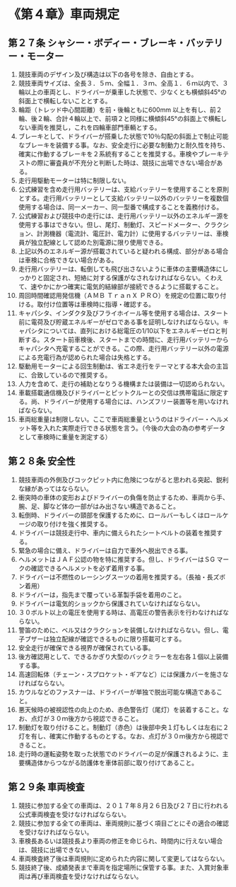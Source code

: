 # 《第４章》車両規定
## 第２７条 シャシー・ボディー・ブレーキ・バッテリー・モーター
1. 競技車両のデザイン及び構造は以下の各号を除き、自由とする。
1. 競技車両サイズは、全長３．５ｍ、全幅１．３ｍ、全高１．６ｍ以内で、３輪以上の車両とし、ドライバーが乗車した状態で、少なくとも横傾斜45°の斜面上で横転しないこととする。
1. 輪距（トレッド中心間距離）を前・後輪ともに600mm 以上を有し、前２輪、後２輪、合計４輪以上で、前項２と同様に横傾斜45°の斜面上で横転しない車両を推奨し，これを四輪車部門車輌とする。
1. ブレーキとして、ドライバーが搭乗した状態で10％勾配の斜面上で制止可能なブレーキを装備する事。なお、安全走行に必要な制動力と耐久性を持ち、確実に作動するブレーキを２系統有することを推奨する。車検やブレーキテストの際に審査員が不充分と判断した時は、競技に出場できない場合がある。
1. 走行用駆動モーターは特に制限しない。
1. 公式練習を含め走行用バッテリーは、支給バッテリーを使用することを原則とする。走行用バッテリーとして支給バッテリー以外のバッテリーを複数個使用する場合は、同一メーカー、同一型番で構成することを義務付ける。
1. 公式練習および競技中の走行には、走行用バッテリー以外のエネルギー源を使用する事はできない。但し、尾灯、制動灯、スピードメーター、クラクション、計測機器（電流計、電圧計、電力計）に使用するバッテリーは、車検員が独立配線として認めた別電源に限り使用できる。
1. 上記以外のエネルギー源が搭載されていると疑われる構成、部分がある場合は車検に合格できない場合がある。
1. 走行用バッテリーは、転倒しても飛び出さないように車体の主要構造体にしっかりと固定され、短絡に対する保護がなされなければならない。くわえて、速やかにかつ確実に電気的結線部が接続できるように搭載すること。
1. 周回時間確認用発信機（ＡＭＢ ＴｒａｎＸ ＰＲＯ）を規定の位置に取り付ける。取付け位置等は車検時に指導・確認する。
1. キャパシタ、インダクタ及びフライホイール等を使用する場合は、スタート前に電荷及び貯蔵エネルギーがゼロである事を証明しなければならない。キャパシタについては、直列における総電圧の1/10以下をエネルギーゼロと判断する。スタート前車検後、スタートまでの時間に、走行用バッテリーからキャパシタへ充電することができる。この際、走行用バッテリー以外の電源による充電行為が認められた場合は失格とする。
1. 駆動用モーターによる回生制動は、省エネ走行をテーマとする本大会の主旨に、合致しているので推奨する。
1. 人力を含めて、走行の補助となりうる機構または装備は一切認められない。
1. 車載搭載通信機及びドライバーとピットクルーとの交信は携帯電話に限定する。尚、ドライバーが使用する場合には、ハンズフリー装置等を用いなければならない。
1. 車両総重量は制限しない。ここで車両総重量というのはドライバー・ヘルメット等を入れた実際走行できる状態を言う。（今後の大会の為の参考データとして車検時に重量を測定する）
## 第２８条 安全性
1. 競技車両の外側及びコックピット内に危険につながると思われる突起、鋭利な縁があってはならない。
1. 衝突時の車体の変形およびドライバーの負傷を防止するため、車両から手、腕、足、脚など体の一部がはみ出さない構造であること。
1. 転倒時、ドライバーの頸部を保護するために、ロールバーもしくはロールケージの取り付けを強く推奨する。
1. ドライバーは競技走行中、車内に備えられたシートベルトの装着を推奨する。
1. 緊急の場合に備え、ドライバーは自力で車外へ脱出できる事。
1. ヘルメットはＪＡＦ公認の物を特に推奨する。但し、ドライバーはＳG マークの確認できるヘルメットを必ず着用する事。
1. ドライバーは不燃性のレーシングスーツの着用を推奨する。（長袖・長ズボン着用）
1. ドライバーは，指先まで覆っている革製手袋を着用のこと。
1. ドライバーは電気的ショックから保護されていなければならない。
1. ３０ボルト以上の電圧を使用する時は、高電圧の警告表示を行わなければならない。
1. 警笛のために、ベル又はクラクションを装備しなければならない。但し、電子ブザーは独立配線が確認できるものに限り搭載可とする。
1. 安全走行が確保できる視界が確保されている事。
1. 後方確認用として、できるかぎり大型のバックミラーを左右各１個以上装備する事。
1. 高速回転体（チェーン・スプロケット・ギアなど）には保護カバーを施さなければならない。
1. カウルなどのファスナーは、ドライバーが単独で脱出可能な構造であること。
1. 悪天候時の被視認性の向上のため、赤色警告灯（尾灯）を装着すること。なお、点灯が３０ｍ後方から視認できること。
1. 制動灯を取り付けること。制動灯（赤色）は後部中央１灯もしくは左右に２灯を有し、確実に作動するものとする。なお、点灯が３０ｍ後方から視認できること。
1. 走行時の運転姿勢を取った状態でのドライバーの足が保護されるように、主要構造体からつながる防護体を車体前部に取り付けてあること。
## 第２９条 車両検査
1. 競技に参加する全ての車両は、２０１７年８月２６日及び２７日に行われる公式車両検査を受けなければならない。
1. 競技に参加する全ての車両は、車両規則に基づく項目ごとにその適合の確認を受けなければならない。
1. 車検長あるいは競技長より車両の修正を命じられ、時間内に行えない場合は、競技に出場できない。
1. 車両検査終了後は車両規則に定められた内容に関して変更してはならない。
1. 競技終了後、成績発表まで車両を指定場所に保管する事。また、入賞対象車両は再び車両検査を受けなければならない。
